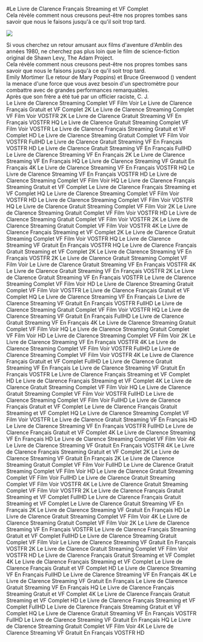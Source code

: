 #Le Livre de Clarence Français Streaming et VF Complet  
Cela révèle comment nous creusons peut-être nos propres tombes sans savoir que nous le faisons jusqu'à ce qu'il soit trop tard.  
  
[![](https://i.imgur.com/qSNzIqt.png)](https://movie.rssnews.media/HTQYyNCUT.php)  
  
Si vous cherchez un retour amusant aux films d'aventure d'Amblin des années 1980, ne cherchez pas plus loin que le film de science-fiction original  de Shawn Levy, The Adam Project.  
Cela révèle comment nous creusons peut-être nos propres tombes sans savoir que nous le faisons jusqu'à ce qu'il soit trop tard.  
Emily Mortimer (Le retour de Mary Poppins) et Bruce Greenwood () vendent la menace d'une force que vous avez besoin d'un spectromètre pour combattre avec de grandes performances remarquables.  
Après que son frère a été tué par un officier raciste, C. J.  
Le Livre de Clarence Streaming Complet VF Film Voir
Le Livre de Clarence Français Gratuit et VF Complet 2K
Le Livre de Clarence Streaming Complet VF Film Voir VOSTFR 2K
Le Livre de Clarence Gratuit Streaming VF En Français VOSTFR HQ
Le Livre de Clarence Gratuit Streaming Complet VF Film Voir VOSTFR
Le Livre de Clarence Français Streaming Gratuit et VF Complet HD
Le Livre de Clarence Streaming Gratuit Complet VF Film Voir VOSTFR FullHD
Le Livre de Clarence Gratuit Streaming VF En Français VOSTFR HD
Le Livre de Clarence Gratuit Streaming VF En Français FullHD
Le Livre de Clarence Streaming VF En Français 2K
Le Livre de Clarence Streaming VF En Français HQ
Le Livre de Clarence Streaming VF Gratuit En Français 4K
Le Livre de Clarence Streaming VF En Français VOSTFR HQ
Le Livre de Clarence Streaming VF En Français VOSTFR HD
Le Livre de Clarence Streaming Complet VF Film Voir HQ
Le Livre de Clarence Français Streaming Gratuit et VF Complet
Le Livre de Clarence Français Streaming et VF Complet HQ
Le Livre de Clarence Streaming Complet VF Film Voir VOSTFR HD
Le Livre de Clarence Streaming Complet VF Film Voir VOSTFR HQ
Le Livre de Clarence Gratuit Streaming Complet VF Film Voir 2K
Le Livre de Clarence Streaming Gratuit Complet VF Film Voir VOSTFR HD
Le Livre de Clarence Streaming Gratuit Complet VF Film Voir VOSTFR 2K
Le Livre de Clarence Streaming Gratuit Complet VF Film Voir VOSTFR 4K
Le Livre de Clarence Français Streaming et VF Complet 2K
Le Livre de Clarence Gratuit Streaming Complet VF Film Voir VOSTFR HQ
Le Livre de Clarence Streaming VF Gratuit En Français VOSTFR HQ
Le Livre de Clarence Français Gratuit Streaming et VF Complet 2K
Le Livre de Clarence Streaming VF En Français VOSTFR 2K
Le Livre de Clarence Gratuit Streaming Complet VF Film Voir
Le Livre de Clarence Gratuit Streaming VF En Français VOSTFR 4K
Le Livre de Clarence Gratuit Streaming VF En Français VOSTFR 2K
Le Livre de Clarence Gratuit Streaming VF En Français VOSTFR
Le Livre de Clarence Streaming Complet VF Film Voir HD
Le Livre de Clarence Streaming Gratuit Complet VF Film Voir VOSTFR
Le Livre de Clarence Français Gratuit et VF Complet HQ
Le Livre de Clarence Streaming VF En Français
Le Livre de Clarence Streaming VF Gratuit En Français VOSTFR FullHD
Le Livre de Clarence Streaming Gratuit Complet VF Film Voir VOSTFR HQ
Le Livre de Clarence Streaming VF Gratuit En Français FullHD
Le Livre de Clarence Gratuit Streaming VF En Français 4K
Le Livre de Clarence Streaming Gratuit Complet VF Film Voir HQ
Le Livre de Clarence Streaming Gratuit Complet VF Film Voir HD
Le Livre de Clarence Streaming Complet VF Film Voir 2K
Le Livre de Clarence Streaming VF En Français VOSTFR 4K
Le Livre de Clarence Streaming Complet VF Film Voir VOSTFR FullHD
Le Livre de Clarence Streaming Complet VF Film Voir VOSTFR 4K
Le Livre de Clarence Français Gratuit et VF Complet FullHD
Le Livre de Clarence Gratuit Streaming VF En Français
Le Livre de Clarence Streaming VF Gratuit En Français VOSTFR
Le Livre de Clarence Français Streaming et VF Complet HD
Le Livre de Clarence Français Streaming et VF Complet 4K
Le Livre de Clarence Gratuit Streaming Complet VF Film Voir HQ
Le Livre de Clarence Gratuit Streaming Complet VF Film Voir VOSTFR FullHD
Le Livre de Clarence Streaming Complet VF Film Voir FullHD
Le Livre de Clarence Français Gratuit et VF Complet
Le Livre de Clarence Français Gratuit Streaming et VF Complet HQ
Le Livre de Clarence Streaming Complet VF Film Voir VOSTFR
Le Livre de Clarence Gratuit Streaming VF En Français HD
Le Livre de Clarence Streaming VF En Français VOSTFR FullHD
Le Livre de Clarence Français Gratuit et VF Complet 4K
Le Livre de Clarence Streaming VF En Français HD
Le Livre de Clarence Streaming Complet VF Film Voir 4K
Le Livre de Clarence Streaming VF Gratuit En Français VOSTFR 4K
Le Livre de Clarence Français Streaming Gratuit et VF Complet 2K
Le Livre de Clarence Streaming VF Gratuit En Français 2K
Le Livre de Clarence Streaming Gratuit Complet VF Film Voir FullHD
Le Livre de Clarence Gratuit Streaming Complet VF Film Voir HD
Le Livre de Clarence Gratuit Streaming Complet VF Film Voir FullHD
Le Livre de Clarence Gratuit Streaming Complet VF Film Voir VOSTFR 4K
Le Livre de Clarence Gratuit Streaming Complet VF Film Voir VOSTFR 2K
Le Livre de Clarence Français Gratuit Streaming et VF Complet FullHD
Le Livre de Clarence Français Gratuit Streaming et VF Complet
Le Livre de Clarence Gratuit Streaming VF En Français 2K
Le Livre de Clarence Streaming VF Gratuit En Français HD
Le Livre de Clarence Gratuit Streaming Complet VF Film Voir 4K
Le Livre de Clarence Streaming Gratuit Complet VF Film Voir 2K
Le Livre de Clarence Streaming VF En Français VOSTFR
Le Livre de Clarence Français Streaming Gratuit et VF Complet FullHD
Le Livre de Clarence Streaming Gratuit Complet VF Film Voir
Le Livre de Clarence Streaming VF Gratuit En Français VOSTFR 2K
Le Livre de Clarence Gratuit Streaming Complet VF Film Voir VOSTFR HD
Le Livre de Clarence Français Gratuit Streaming et VF Complet 4K
Le Livre de Clarence Français Streaming et VF Complet
Le Livre de Clarence Français Gratuit et VF Complet HD
Le Livre de Clarence Streaming VF En Français FullHD
Le Livre de Clarence Streaming VF En Français 4K
Le Livre de Clarence Streaming VF Gratuit En Français
Le Livre de Clarence Gratuit Streaming VF En Français HQ
Le Livre de Clarence Français Streaming Gratuit et VF Complet 4K
Le Livre de Clarence Français Gratuit Streaming et VF Complet HD
Le Livre de Clarence Français Streaming et VF Complet FullHD
Le Livre de Clarence Français Streaming Gratuit et VF Complet HQ
Le Livre de Clarence Gratuit Streaming VF En Français VOSTFR FullHD
Le Livre de Clarence Streaming VF Gratuit En Français HQ
Le Livre de Clarence Streaming Gratuit Complet VF Film Voir 4K
Le Livre de Clarence Streaming VF Gratuit En Français VOSTFR HD
